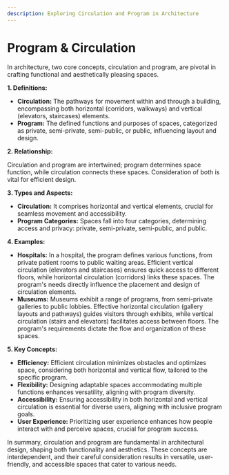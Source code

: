 ```yaml
---
description: Exploring Circulation and Program in Architecture
---
```


# Program & Circulation

In architecture, two core concepts, circulation and program, are pivotal in crafting functional and aesthetically pleasing spaces.

**1. Definitions:**

* **Circulation:** The pathways for movement within and through a building, encompassing both horizontal (corridors, walkways) and vertical (elevators, staircases) elements.
* **Program:** The defined functions and purposes of spaces, categorized as private, semi-private, semi-public, or public, influencing layout and design.

**2. Relationship:**

Circulation and program are intertwined; program determines space function, while circulation connects these spaces. Consideration of both is vital for efficient design.

**3. Types and Aspects:**

* **Circulation:** It comprises horizontal and vertical elements, crucial for seamless movement and accessibility.
* **Program Categories:** Spaces fall into four categories, determining access and privacy: private, semi-private, semi-public, and public.

**4. Examples:**

* **Hospitals:** In a hospital, the program defines various functions, from private patient rooms to public waiting areas. Efficient vertical circulation (elevators and staircases) ensures quick access to different floors, while horizontal circulation (corridors) links these spaces. The program's needs directly influence the placement and design of circulation elements.
* **Museums:** Museums exhibit a range of programs, from semi-private galleries to public lobbies. Effective horizontal circulation (gallery layouts and pathways) guides visitors through exhibits, while vertical circulation (stairs and elevators) facilitates access between floors. The program's requirements dictate the flow and organization of these spaces.

**5. Key Concepts:**

* **Efficiency:** Efficient circulation minimizes obstacles and optimizes space, considering both horizontal and vertical flow, tailored to the specific program.
* **Flexibility:** Designing adaptable spaces accommodating multiple functions enhances versatility, aligning with program diversity.
* **Accessibility:** Ensuring accessibility in both horizontal and vertical circulation is essential for diverse users, aligning with inclusive program goals.
* **User Experience:** Prioritizing user experience enhances how people interact with and perceive spaces, crucial for program success.

In summary, circulation and program are fundamental in architectural design, shaping both functionality and aesthetics. These concepts are interdependent, and their careful consideration results in versatile, user-friendly, and accessible spaces that cater to various needs.&#x20;

